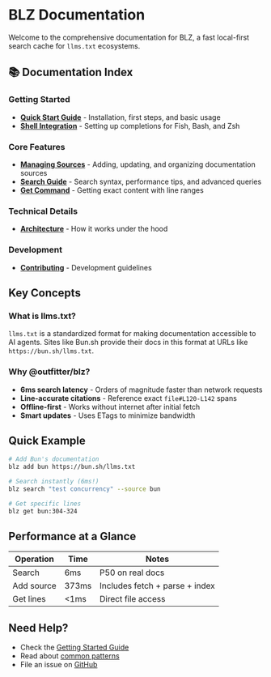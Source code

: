# BLZ Documentation

Welcome to the comprehensive documentation for BLZ, a fast local-first search cache for `llms.txt` ecosystems.

## 📚 Documentation Index

### Getting Started

- [**Quick Start Guide**](getting-started.md) - Installation, first steps, and basic usage
- [**Shell Integration**](shell-integration/README.md) - Setting up completions for Fish, Bash, and Zsh

### Core Features

- [**Managing Sources**](sources.md) - Adding, updating, and organizing documentation sources
- [**Search Guide**](search.md) - Search syntax, performance tips, and advanced queries
- [**Get Command**](commands/get.md) - Getting exact content with line ranges

### Technical Details

- [**Architecture**](architecture.md) - How it works under the hood

### Development

- [**Contributing**](../CONTRIBUTING.md) - Development guidelines

## Key Concepts

### What is llms.txt?
`llms.txt` is a standardized format for making documentation accessible to AI agents. Sites like Bun.sh provide their docs in this format at URLs like `https://bun.sh/llms.txt`.

### Why @outfitter/blz?

- **6ms search latency** - Orders of magnitude faster than network requests
- **Line-accurate citations** - Reference exact `file#L120-L142` spans
- **Offline-first** - Works without internet after initial fetch
- **Smart updates** - Uses ETags to minimize bandwidth

## Quick Example

```bash
# Add Bun's documentation
blz add bun https://bun.sh/llms.txt

# Search instantly (6ms!)
blz search "test concurrency" --source bun

# Get specific lines
blz get bun:304-324
```

## Performance at a Glance

| Operation | Time | Notes |
|-----------|------|-------|
| Search | 6ms | P50 on real docs |
| Add source | 373ms | Includes fetch + parse + index |
| Get lines | <1ms | Direct file access |

## Need Help?

- Check the [Getting Started Guide](getting-started.md)
- Read about [common patterns](search.md#common-patterns)
- File an issue on [GitHub](https://github.com/outfitter-dev/blz)
